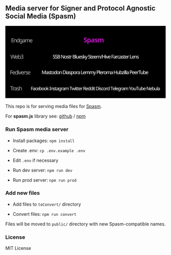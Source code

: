 ## Media server for Signer and Protocol Agnostic Social Media (Spasm)

![spasm](https://github.com/degenrocket/spasm/blob/f00b5d86a7309a35867413293bbd95d9041077a5/static/pyramid-black.png?raw=true)

This repo is for serving media files for [Spasm](https://spasm.network).

For **spasm.js** library see: 
[github](https://github.com/degenrocket/spasm.js) /
[npm](https://www.npmjs.com/package/spasm.js)

### Run Spasm media server

- Install packages: `npm install`

- Create .env: `cp .env.example .env`

- Edit `.env` if necessary

- Run dev server: `npm run dev`

- Run prod server: `npm run prod`

### Add new files

- Add files to `toConvert/` directory

- Convert files: `npm run convert`

Files will be moved to `public/` directory with new Spasm-compatible names.

### License

MIT License
